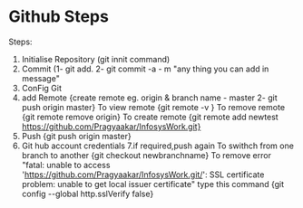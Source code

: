 # Github Steps
Steps:
1. Initialise Repository (git innit command)
2. Commit (1- git add. 2- git commit -a - m "any thing you can add in message"
3. ConFig Git
4. add Remote {create remote eg. origin & branch name - master 2- git push origin master}
To view remote {git remote -v }
To remove remote {git remote remove origin}
To create remote {git remote add newtest https://github.com/Pragyaakar/InfosysWork.git}
5. Push {git push origin master}
6. Git hub account credentials
7.if required,push again
To swithch from one branch to another 
{git checkout newbranchname}
To remove error "fatal: unable to access 'https://github.com/Pragyaakar/InfosysWork.git/': SSL certificate problem: unable to get local issuer certificate"
type this command {git config --global http.sslVerify false}

